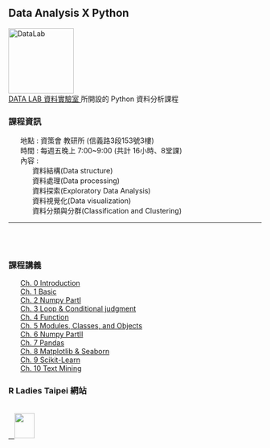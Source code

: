 <h2> Data Analysis X Python </h2> 
<img src="https://t.kfs.io/organization_resource_files/7685/10758/14063888_1080321025394014_825596358231805577_n.png" alt="DataLab" height="130" width="130"><br>
<a href="https://www.facebook.com/dlab.taiwan/?fref=t"> DATA LAB 資料實驗室 </a>所開設的 Python 資料分析課程
<br>
<p>
     <h3><b>課程資訊</b></h3>
     <ul class="task-list">
        <li>地點 : 資策會 教研所 (信義路3段153號3樓)</li>
        <li>時間 : 每週五晚上 7:00~9:00 (共計 16小時、8堂課)</li>
        <li>內容 :
          <ul class="task-list">
             <li>資料結構(Data structure)</li>
             <li>資料處理(Data processing)</li>
             <li>資料探索(Exploratory Data Analysis)</li>
             <li>資料視覺化(Data visualization)</li>
             <li>資料分類與分群(Classification and Clustering)</li>
          </ul>
        </li>
     </ul>
</p>  
<hr size="1">
<br>
<br>
<p>
    <h3><b>課程講義</b></h3>
    <ul class="task-list">
          <li><a href="https://kristenchan.github.io/Python-Data-Analysis/py_dataanalysis_ch0.slides.html">Ch. 0 Introduction</a></li>
          <li><a href="https://kristenchan.github.io/Python-Data-Analysis/py_dataanalysis_ch1.slides.html">Ch. 1 Basic</a></li>
          <li><a href="https://kristenchan.github.io/Python-Data-Analysis/py_dataanalysis_ch2.slides.html">Ch. 2 Numpy PartI </a></li>
          <li><a href="https://kristenchan.github.io/Python-Data-Analysis/py_dataanalysis_ch3.slides.html">Ch. 3 Loop & Conditional judgment</a></li>
          <li><a href="https://kristenchan.github.io/Python-Data-Analysis/py_dataanalysis_ch4.slides.html">Ch. 4 Function</a></li>
          <li><a href="https://kristenchan.github.io/Python-Data-Analysis/py_dataanalysis_ch5.slides.html">Ch. 5 Modules, Classes, and Objects</a></li>
          <li><a href="https://kristenchan.github.io/Python-Data-Analysis/py_dataanalysis_ch6.slides.html">Ch. 6 Numpy PartII</a></li>
          <li><a href="https://kristenchan.github.io/Python-Data-Analysis/py_dataanalysis_ch7.slides.html">Ch. 7 Pandas</a></li>
          <li><a href="https://kristenchan.github.io/Python-Data-Analysis/py_dataanalysis_ch8.slides.html">Ch. 8 Matplotlib & Seaborn</a></li>
          <li><a href="https://kristenchan.github.io/Python-Data-Analysis/py_dataanalysis_ch9.slides.html">Ch. 9 Scikit-Learn</a></li>
          <li><a href="https://kristenchan.github.io/Python-Data-Analysis/py_dataanalysis_ch10.slides.html">Ch. 10 Text Mining</a></li>
    </ul>
</p>
<p>
<h3>R Ladies Taipei 網站</h3>
<br>
<a href="https://rladiestaipei.github.io/R-Ladies-Taipei/">
    <img src="https://secure.meetupstatic.com/photos/event/7/d/8/d/global_456452141.jpeg" height="50" width="40">
</a>

</p>
